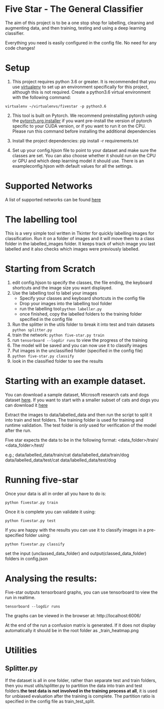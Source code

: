 # Five Star - The General Classifier

The aim of this project is to be a one stop shop for labelling, cleaning and augmenting data, and then training, testing and using a deep learning classifier.

Everything you need is easily configured in the config file. No need for any code changes!

# Setup
1. This project requires python 3.6 or greater. It is recommended that you use [virtualenv](https://thepythonguru.com/python-virtualenv-guide/) to set up an environment specifically for this project, although this is not required. Create a python3.6 virtual environment with the following command:
```
virtualenv ~/virtualenvs/fivestar -p python3.6
```

2. This tool is built on Pytorch. We recommend preinstalling pytorch using the [pytorch.org installer](https://pytorch.org/get-started/locally/)
if you want pre-install the version of pytorch specific to your CUDA version, or if you want to run it on the CPU. Please run this command before installing the additional dependencies

3. Install the project dependencies:
pip install -r requirements.txt

4. Set up your config.hjson file to point to your dataset and make sure the classes are set. You can also choose whether it should run on the CPU or GPU and which deep learning model it should use. There is an exampleconfig.hjson with default values for all the settings.

# Supported Networks
A list of supported networks can be found [here](networks.md)

# The labelling tool
This is a very simple tool written in Tkinter for quickly labelling images
for classification. Run it on a folder of images and it will move them to
a class folder in the labelled_images folder. It keeps track of which image
you last labelled and it also checks which images were previously labelled.

# Starting from Scratch
1. edit config.hjson to specify the classes, the file ending, the keyboard shortcuts and the image size you want displayed.
2. Use the labelling tool to label your images
    - Specify your classes and keyboard shortcuts in the config file
    - Drop your images into the labelling tool folder
    - run the labelling tool:```python labeller.py```
    - once finished, copy the labelled folders to the training folder specified in the config file
3. Run the splitter in the utils folder to break it into test and train datasets ```python splitter.py```
4. train the network: ```python five-star.py train```
5. run ```tensorboard --logdir runs``` to view the progress of the training
6. The model will be saved and you can now use it to classify images
7. Put images in the unclassified folder (specified in the config file)
8. ```python five-star.py classify```
9. look in the classified folder to see the results

# Starting with an example dataset.
You can download a sample dataset, Microsoft research cats and dogs dataset [here](https://www.microsoft.com/en-us/download/details.aspx?id=54765). If you want to start with a smaller subset of cats and dogs you can download it [here](https://intel-my.sharepoint.com/:u:/p/jonathan_byrne/EasebHZE6LVFmstXQ2fS2tAB2bMkn31scbGNlv6cuz1T0Q?e=oVsyo5)

Extract the images to data/labelled_data and then run the script to split it into train and test folders. The training folder
is used for training and runtime validation. The test folder is *only* used for verification of the model after the run.

Five star expects the data to be in the following format:
<data_folder>/train/<class>
<data_folder>/test/<class>

e.g.;
data/labelled_data/train/cat
data/labelled_data/train/dog
data/labelled_data/test/cat
data/labelled_data/test/dog

# Running five-star
Once your data is all in order all you have to do is:
```
python fivestar.py train
```
Once it is complete you can validate it using:
```
python fivestar.py test
```

If you are happy with the results you can use it to classify images in a pre-specified folder using:
```
python fivestar.py classify
```
set the input (unclassed_data_folder) and output(classed_data_folder) folders in config.json

# Analysing the results:
Five-star outputs tensorboard graphs, you can use tensorboard to view the run in realtime.
```
tensorboard --logdir runs
```
The graphs can be viewed in the browser at: http://localhost:6006/ 

At the end of the run a confusion matrix is generated. If it does not display automatically it should be in the root folder as <network>_train_heatmap.png


# Utilities
## Splitter.py
If the dataset is all in one folder, rather than separate test and train folders, then you must utils/splitter.py to partition the data into train and test folders.**the test data is not involved in the training process at all**, it is used for unbiased evaluation after the training is complete. The partition ratio is specified in the config file as train_test_split.

